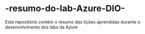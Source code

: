 # -resumo-do-lab-Azure-DIO-
Este repositório contém o resumo das lições aprendidas durante o desenvolvimento dos labs da Azure
